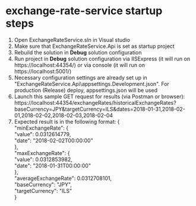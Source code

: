 # exchange-rate-service startup steps

1. Open ExchangeRateService.sln in Visual studio
2. Make sure that ExchangeRateService.Api is set as startup project
3. Rebuild the solution in **Debug** solution configuration
4. Run project in **Debug** solution configuration via IISExpress (it will run on https://localhost:44354/) or via console (it will run on https://localhost:5001/)
5. Necessary configuration settings are already set up in "ExchangeRateService.Api\appsettings.Development.json". For production (Release) deploy, appsettings.json will be used
6. Launch this sample GET request for results (via Postman or browser):\
   https://localhost:44354/exchangeRates/historicalExchangeRates?baseCurrency=JPY&targetCurrency=ILS&dates=2018-01-31,2018-02-01,2018-02-02,2018-02-03,2018-02-04
7. Expected result is in the following format:
   {\
    "minExchangeRate": {\
        "value": 0.0312614779,\
        "date": "2018-02-02T00:00:00"\
    },\
    "maxExchangeRate": {\
        "value": 0.0312853982,\
        "date": "2018-01-31T00:00:00"\
    },\
    "averageExchangeRate": 0.0312708101,\
    "baseCurrency": "JPY",\
    "targetCurrency": "ILS"\
}
